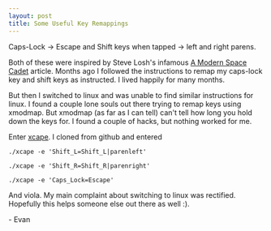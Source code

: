 ```yaml
---
layout: post
title: Some Useful Key Remappings
---
```


Caps-Lock -> Escape and Shift keys when tapped -> left and right parens.

Both of these were inspired by Steve Losh's infamous [A Modern Space Cadet](http://stevelosh.com/blog/2012/10/a-modern-space-cadet/) article. Months ago I followed the instructions to remap my caps-lock key and shift keys as instructed. I lived happily for many months.

But then I switched to linux and was unable to find similar instructions for linux. I found a couple lone souls out there trying to remap keys using xmodmap. But xmodmap (as far as I can tell) can't tell how long you hold down the keys for. I found a couple of hacks, but nothing worked for me.

Enter [xcape](https://github.com/alols/xcape). I cloned from github and entered

`./xcape -e 'Shift_L=Shift_L|parenleft'`

`./xcape -e 'Shift_R=Shift_R|parenright'`

`./xcape -e 'Caps_Lock=Escape'`

And viola. My main complaint about switching to linux was rectified. Hopefully this helps someone else out there as well :).


\- Evan
